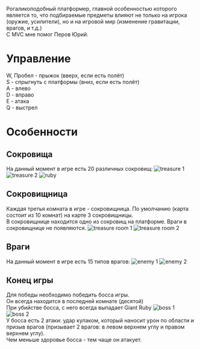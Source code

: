Рогаликоподобный платформер, главной особенностью которого является то, что подбираемые предметы влияют не только на игрока (оружие, усилители), но и на игровой мир (изменение гравитации, врагов, и т.д.)
<br> С MVC мне помог Перов Юрий.
# Управление
W, Пробел - прыжок (вверх, если есть полёт)
<br> S - спрыгнуть с платформы (вниз, если есть полёт)
<br> A - влево
<br> D - вправо
<br> E - атака
<br> Q - выстрел
<br> 
# Особенности
## Сокровища
На данный момент в игре есть 20 различных сокровищ:
![treasure 1](https://github.com/NikitaSamkov/Winforms-roguelike-platformer/blob/master/!Screenshots/for%20readme/treasures%201.png?raw=true)
![treasure 2](https://github.com/NikitaSamkov/Winforms-roguelike-platformer/blob/master/!Screenshots/for%20readme/treasures%202.png?raw=true)
![ruby](https://github.com/NikitaSamkov/Winforms-roguelike-platformer/blob/master/!Screenshots/for%20readme/giant%20ruby.png?raw=true)
<br>
## Сокровищница
Каждая третья комната в игре - сокровищница. По умолчанию (карта состоит из 10 комнат) на карте 3 сокровищницы.
<br> В сокровищнице находится одно из сокровищ на платформе. Враги в сокровищнице не появляются.
![treasure room 1](https://github.com/NikitaSamkov/Winforms-roguelike-platformer/blob/master/!Screenshots/for%20readme/treasure%20room%201.png?raw=true)
![treasure room 2](https://github.com/NikitaSamkov/Winforms-roguelike-platformer/blob/master/!Screenshots/for%20readme/treasure%20room%202.png?raw=true)
<br> 
## Враги
На данный момент в игре есть 15 типов врагов:
![enemy 1](https://github.com/NikitaSamkov/Winforms-roguelike-platformer/blob/master/!Screenshots/for%20readme/enemies%201.png?raw=true)
![enemy 2](https://github.com/NikitaSamkov/Winforms-roguelike-platformer/blob/master/!Screenshots/for%20readme/enemies%202.png?raw=true)
<br> 
## Конец игры
Для победы необходимо победить босса игры.
<br> Он всегда находится в последней комнате (десятой)
<br> При убийстве босса, с него всегда выпадает Giant Ruby
![boss 1](https://github.com/NikitaSamkov/Winforms-roguelike-platformer/blob/master/!Screenshots/for%20readme/boss%201.png?raw=true)
![boss 2](https://github.com/NikitaSamkov/Winforms-roguelike-platformer/blob/master/!Screenshots/for%20readme/boss%202.png?raw=true)
<br> У босса есть 2 атаки: удар кулаком, который наносит урон по области и призыв врагов (призывает 2 врагов: в левом верхнем углу и правом верхнем углу).
<br> Чем меньше здоровье босса - тем чаще он атакует.